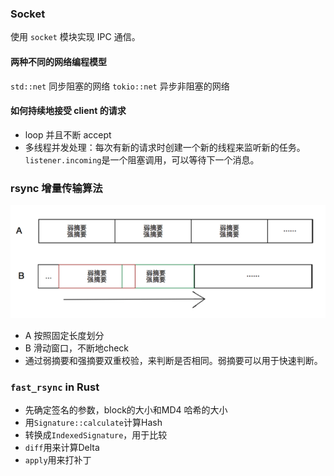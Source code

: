 ### Socket

使用 `socket` 模块实现 IPC 通信。

#### 两种不同的网络编程模型

`std::net` 同步阻塞的网络
`tokio::net` 异步非阻塞的网络

#### 如何持续地接受 client 的请求

- loop 并且不断 accept
- 多线程并发处理：每次有新的请求时创建一个新的线程来监听新的任务。`listener.incoming`是一个阻塞调用，可以等待下一个消息。

### rsync 增量传输算法

![rsync差异检测示意图](assets/5ece748f0af4c29a8d5e382d195324c834076.png)

- A 按照固定长度划分
- B 滑动窗口，不断地check
- 通过弱摘要和强摘要双重校验，来判断是否相同。弱摘要可以用于快速判断。

### `fast_rsync` in Rust

- 先确定签名的参数，block的大小和MD4 哈希的大小
- 用`Signature::calculate`计算Hash
- 转换成`IndexedSignature`，用于比较
- `diff`用来计算Delta
- `apply`用来打补丁